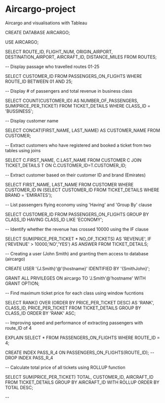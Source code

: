 # Aircargo-project
Aircargo and visualisations with Tableau

CREATE DATABASE AIRCARGO;

USE AIRCARGO;


SELECT ROUTE_ID, FLIGHT_NUM, ORIGIN_AIRPORT, DESTINATION_AIRPORT, AIRCRAFT_ID, DISTANCE_MILES
  FROM ROUTES;
  
-- Display passage who travelled routes 01-25

SELECT CUSTOMER_ID
  FROM PASSENGERS_ON_FLIGHTS
 WHERE ROUTE_ID BETWEEN 01 AND 25;
 
-- Display # of passengers and total revenue in business class

SELECT COUNT(CUSTOMER_ID) AS NUMBER_OF_PASSENGERS, SUM(PRICE_PER_TICKET)
  FROM TICKET_DETAILS
 WHERE CLASS_ID = 'BUSSINESS';
 
-- Display customer name 
 
SELECT CONCAT(FIRST_NAME, LAST_NAME) AS CUSTOMER_NAME
  FROM CUSTOMER;
  
-- Extract customers who have registered and booked a ticket from two tables using joins

SELECT C.FIRST_NAME, C.LAST_NAME 
  FROM CUSTOMER C
  JOIN TICKET_DETAILS T
    ON C.CUSTOMER_ID=T.CUSTOMER_ID;
    
-- Extract customer based on their customer ID and brand (Emirates)

SELECT FIRST_NAME, LAST_NAME
  FROM CUSTOMER
 WHERE CUSTOMER_ID IN (SELECT CUSTOMER_ID
		  FROM TICKET_DETAILS
		 WHERE BRAND = 'EMIRATES');
         
-- List passengers flying economy using 'Having' and 'Group By' clause

SELECT CUSTOMER_ID
  FROM PASSENGERS_ON_FLIGHTS
 GROUP BY CLASS_ID
 HAVING CLASS_ID LIKE 'ECONOMY';
 
-- Identify whether the revenue has crossed 10000 using the IF clause 
 
SELECT SUM(PRICE_PER_TICKET * NO_OF_TICKETS) AS 'REVENUE', IF ('REVENUE' > 10000,'NO','YES') AS ANSWER
  FROM TICKET_DETAILS;
  
-- Creating a user (John Smith) and granting them access to database (aircargo)

CREATE USER '{J.Smith}'@'{hostname}' IDENTIFIED BY '{SmithJohn}';

GRANT ALL PRIVILEGES ON aircargo TO 'J.Smith'@'hostname' WITH GRANT OPTION;

-- Find maximum ticket price for each class using window fucntions

SELECT RANK() OVER (ORDER BY PRICE_PER_TICKET DESC) AS 'RANK', CLASS_ID, PRICE_PER_TICKET
  FROM TICKET_DETAILS
 GROUP BY CLASS_ID
 ORDER BY 'RANK' ASC;
 
-- Improving speed and performance of extracting passengers with route_ID of 4

EXPLAIN SELECT *
		  FROM PASSENGERS_ON_FLIGHTS
		 WHERE ROUTE_ID = 4;
         
CREATE INDEX PASS_R_4 ON PASSENGERS_ON_FLIGHTS(ROUTE_ID);
-- DROP INDEX PASS_R_4

-- Calculate total price of all tickets using ROLLUP function

SELECT SUM(PRICE_PER_TICKET) TOTAL, CUSTOMER_ID, AIRCRAFT_ID
  FROM TICKET_DETAILS
 GROUP BY AIRCRAFT_ID WITH ROLLUP
 ORDER BY TOTAL DESC;
 
-- 
